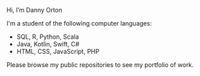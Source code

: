 Hi, I’m Danny Orton

I'm a student of the following computer languages:

* SQL, R, Python, Scala
* Java, Kotlin, Swift, C#
* HTML, CSS, JavaScript, PHP

Please browse my public repositories to see my portfolio of work.

<!---
dannyvorton/dannyvorton is a ✨ special ✨ repository because its `README.md` (this file) appears on your GitHub profile.
You can click the Preview link to take a look at your changes.
--->
